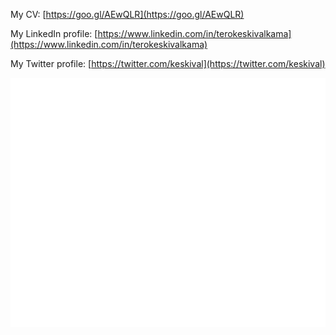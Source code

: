 My CV: [https://goo.gl/AEwQLR](https://goo.gl/AEwQLR)

My LinkedIn profile: [https://www.linkedin.com/in/terokeskivalkama](https://www.linkedin.com/in/terokeskivalkama)

My Twitter profile: [https://twitter.com/keskival](https://twitter.com/keskival)

![Metrics](/github-metrics.svg)
